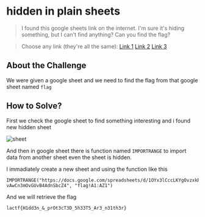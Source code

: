 # hidden in plain sheets
> I found this google sheets link on the internet. I'm sure it's hiding something, but I can't find anything? Can you find the flag?

> Choose any link (they're all the same): [Link 1](https://docs.google.com/spreadsheets/d/1OYx3lCccLKYgOvzxkRZ5-vAwCn3mOvGUvB4AdnSbcZ4/edit) [Link 2](https://docs.google.com/spreadsheets/d/17A1f0z8rmR7356fcHmHTHt3Y0JMgcHlGoflADtNXeOU/edit) [Link 3](https://docs.google.com/spreadsheets/d/1ULdm_KCOYCWuf6gqpg6tm0t-wnWySX_Bf3yUYOfZ2tw/edit)

## About the Challenge
We were given a google sheet and we need to find the flag from that google sheet named `flag`

## How to Solve?
First we check the google sheet to find something interesting and i found new hidden sheet

![sheet](images/sheet.png)

And then in google sheet there is function named `IMPORTRANGE` to import data from another sheet even the sheet is hidden.

I immadiately create a new sheet and using the function like this
```
IMPORTRANGE("https://docs.google.com/spreadsheets/d/1OYx3lCccLKYgOvzxkRZ5-vAwCn3mOvGUvB4AdnSbcZ4", "flag!A1:AZ1")
```

And we will retrieve the flag

```
lactf{H1dd3n_&_prOt3cT3D_5h33T5_Ar3_n31th3r}
```